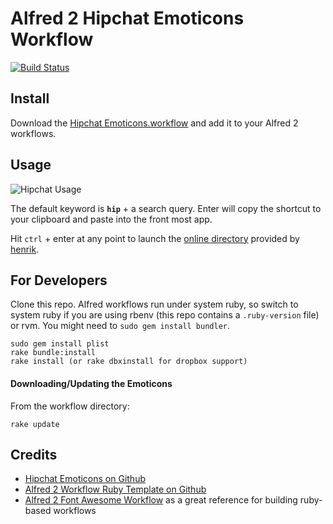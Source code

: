Alfred 2 Hipchat Emoticons Workflow
===================================

[![Build Status](https://travis-ci.org/aortbals/alfred2-hipchat-emoticons-workflow.png?branch=master)](https://travis-ci.org/aortbals/alfred2-hipchat-emoticons-workflow)

Install
-------

Download the [Hipchat Emoticons.workflow](https://github.com/aortbals/alfred2-hipchat-emoticons-workflow/raw/master/Hipchat%20Emoticons.alfredworkflow) and add it to your Alfred 2 workflows.

Usage
-----

![Hipchat Usage](https://raw.github.com/aortbals/alfred2-hipchat-emoticons-workflow/master/screenshots/usage.png)

The default keyword is **`hip`** + a search query. Enter will copy the shortcut to your clipboard and paste into the front most app.

Hit `ctrl` + enter at any point to launch the [online directory](http://hipchat-emoticons.nyh.name/) provided by [henrik](https://github.com/henrik/hipchat-emoticons).


For Developers
--------------

Clone this repo. Alfred workflows run under system ruby, so switch to system ruby if you are using rbenv (this repo contains a `.ruby-version` file) or rvm. You might need to `sudo gem install bundler`.

    sudo gem install plist
    rake bundle:install
    rake install (or rake dbxinstall for dropbox support)

#### Downloading/Updating the Emoticons ####

From the workflow directory:

    rake update


Credits
-------

- [Hipchat Emoticons on Github](https://github.com/henrik/hipchat-emoticons)
- [Alfred 2 Workflow Ruby Template on Github](https://github.com/zhaocai/alfred2-ruby-template)
- [Alfred 2 Font Awesome Workflow](https://github.com/ruedap/alfred2-font-awesome-workflow) as a great reference for building ruby-based workflows
